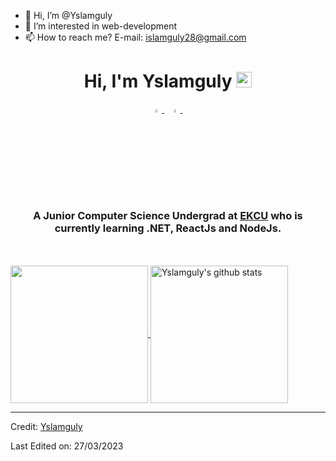 - 👋 Hi, I’m @Yslamguly
- 👀 I’m interested in web-development
- 📫 How to reach me? E-mail: islamguly28@gmail.com

<!---
Yslamguly/Yslamguly is a ✨ special ✨ repository because its `README.md` (this file) appears on your GitHub profile.
You can click the Preview link to take a look at your changes.
--->
<h1 align="center">Hi, I'm Yslamguly <img src="https://media.giphy.com/media/hvRJCLFzcasrR4ia7z/giphy.gif" width="25px"></h1>

<p align="center">
  <a href="https://www.linkedin.com/in/yslamguly/">
   <img src="https://img.icons8.com/color/48/000000/linkedin.png" width="3.5%"/>
    </a><span>&nbsp;</span>
  <a href="mailto:islamguly28@gmail.com">
    <img src="https://img.icons8.com/fluent/48/000000/gmail.png" width="3.5%"/>
  </a><span>&nbsp;</span>
</p>
<h3 align="center">A Junior Computer Science Undergrad at <a href="https://uni-eszterhazy.hu">EKCU</a> who is currently learning .NET, ReactJs and NodeJs.</h3>

<br>

<br>

  <a href="https://github.com/chakravarthi-v">
    <img align="center" src="https://github-readme-stats.vercel.app/api/top-langs/?username=Yslamguly&hide=ASP.NET,jupyter%20notebook&theme=dark&hide_langs_below=1" height="220px"/>
  </a>
  <a href="https://github.com/Yslamguly">
   <img align="center" src="https://github-readme-stats.vercel.app/api?username=Yslamguly&count_private=true&hide=stars&show_icons=true&theme=dark&line_height=27" alt="Yslamguly's github stats" height="220px" />
  </a>



------

Credit: [Yslamguly](https://github.com/Yslamguly)

Last Edited on: 27/03/2023


